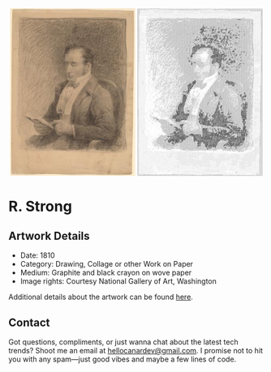 <html>

<div align="center">
    <img width="49%" src="artwork.jpg" alt="artwork"/>
    <img width="49%" src="ascii_artwork.jpg" alt="artwork ASCII"/>
</div>

# R. Strong

## Artwork Details

- Date: 1810
- Category: Drawing, Collage or other Work on Paper
- Medium: Graphite and black crayon on wove paper
- Image rights: Courtesy National Gallery of Art, Washington

Additional details about the artwork can be found [here](https://www.artsy.net/artwork/attributed-to-rembrandt-peale-r-strong).

## Contact

Got questions, compliments, or just wanna chat about the latest tech trends? Shoot me an email
at [hellocanardev@gmail.com](mailto:hellocanardev@gmail.com). I promise not to hit you with any spam—just good vibes and
maybe a few lines of code.

</html>
